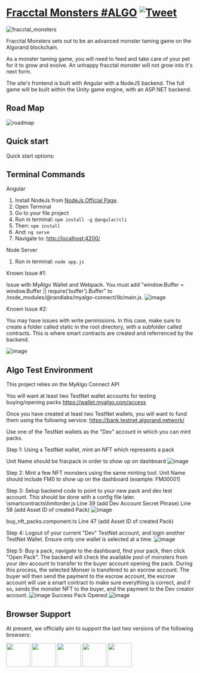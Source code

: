 # [Fracctal Monsters #ALGO](https://twitter.com/fracctal_nft) [![Tweet](https://img.shields.io/twitter/url/http/shields.io.svg?style=social&logo=twitter)](https://twitter.com/fracctal_nft)

![fracctal_monsters](https://user-images.githubusercontent.com/3107701/142519398-a9388acc-6ce0-4143-916c-396d313b7c1d.gif)


Fracctal Monsters sets out to be an advanced monster taming game on the Algorand blockchain. 
 
As a monster taming game, you will need to feed and take care of your pet for it to grow and evolve. An unhappy fracctal monster will not grow into it's next form.

The site's frontend is built with Angular with a NodeJS backend. The full game will be built within the Unity game engine, with an ASP.NET backend. 

## Road Map
![roadmap](https://user-images.githubusercontent.com/3107701/142560234-11e05fcb-a637-485c-8dba-f70f82a94722.JPG)


## Quick start

Quick start options:

## Terminal Commands
Angular
1. Install NodeJs from [NodeJs Official Page](https://nodejs.org/en).
2. Open Terminal
3. Go to your file project
4. Run in terminal: ```npm install -g @angular/cli```
5. Then: ```npm install```
6. And: ```ng serve```
7. Navigate to: [http://localhost:4200/](http://localhost:4200/)

Node Server
1. Run in terminal: ```node app.js```

Known Issue #1: 

Issue with MyAlgo Wallet and Webpack. 
You must add "window.Buffer = window.Buffer || require('buffer').Buffer" to /node_modules/@randlabs/myalgo-connect/lib/main.js.
![image](https://user-images.githubusercontent.com/3107701/143340800-afa41e1c-1d67-490a-8fff-3f5ed95814a0.png)

Known Issue #2: 

You may have issues with write permissions. In this case, make sure to create a folder called static in the root directory, with a subfolder called contracts. This is where smart contracts are created and referrenced by the backend. 

![image](https://user-images.githubusercontent.com/3107701/143508067-acd0f5f6-992a-4715-80ff-1a31d9ac9b11.png)


## Algo Test Environment
This project relies on the MyAlgo Connect API

You will want at least two TestNet wallet accounts for testing buying/opening packs
https://wallet.myalgo.com/access

Once you have created at least two TestNet wallets, you will want to fund them using the following service:
https://bank.testnet.algorand.network/

Use one of the TestNet wallets as the "Dev" account in which you can mint packs. 

Step 1: Using a TestNet wallet, mint an NFT which represents a pack

Unit Name should be fracpack in order to show up on dashboard
![image](https://user-images.githubusercontent.com/3107701/143321299-a6e4d70d-70d1-4ae5-906e-48c261e062e5.png)

Step 2: Mint a few NFT monsters using the same minting tool. 
Unit Name should include FM0 to show up on the dashboard (example: FM00001) 

Step 3: Setup backend code  to point to your new pack and dev test account. This should be done with a config file later. 
\smartcontracts\limitorder.js
Line 39 (add Dev Account Secret Phrase) 
Line 58 (add Asset ID of created Pack) 
![image](https://user-images.githubusercontent.com/3107701/143320909-193972cf-1d28-4ed3-9466-57c0778e15c9.png)

buy_nft_packs.component.ts
Line 47 (add Asset ID of created Pack) 

Step 4: Logout of your current "Dev" TestNet account, and login another TestNet Wallet. Ensure only one wallet is selected at a time.
![image](https://user-images.githubusercontent.com/3107701/143320615-d71ca274-4f37-492c-8261-19f73035da33.png)

Step 5: 
Buy a pack, navigate to the dashboard, find your pack, then click "Open Pack". 
The backend will check the available pool of monsters from your dev account to transfer to the buyer account opening the pack. 
During this process, the selected Monser is transfered to an escrow account. The buyer will then send the payment to the escrow account, the escrow account will use a smart contract to make sure everything is correct, and if so, sends the monster NFT to the buyer, and the payment to the Dev creator account. 
![image](https://user-images.githubusercontent.com/3107701/143321633-88432ba9-2e37-452b-979c-deda77e08620.png)
Success Pack Opened
![image](https://user-images.githubusercontent.com/3107701/143321913-5c259628-b3eb-412b-9db9-f43439705547.png)



## Browser Support

At present, we officially aim to support the last two versions of the following browsers:

<img src="https://s3.amazonaws.com/creativetim_bucket/github/browser/chrome.png" width="64" height="64"> <img src="https://s3.amazonaws.com/creativetim_bucket/github/browser/firefox.png" width="64" height="64"> <img src="https://s3.amazonaws.com/creativetim_bucket/github/browser/edge.png" width="64" height="64"> <img src="https://s3.amazonaws.com/creativetim_bucket/github/browser/safari.png" width="64" height="64"> <img src="https://s3.amazonaws.com/creativetim_bucket/github/browser/opera.png" width="64" height="64">



